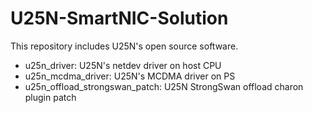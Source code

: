 # U25N-SmartNIC-Solution

This repository includes U25N's open source software.
- u25n_driver: U25N's netdev driver on host CPU
- u25n_mcdma_driver: U25N's MCDMA driver on PS
- u25n_offload_strongswan_patch: U25N StrongSwan offload charon plugin patch
